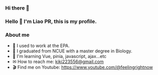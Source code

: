 ### Hi there 👋

### Hello 👋   I'm Liao PR, this is my profile.

### About me
 - 🏢 I used to work at the EPA.
 - 🐜 I graduated from NCUE with a master degree in Biology.
 - 🎨 I'm learning Vue, pinia, javascript, ajax...etc 
 - ✉ How to reach me: kiki223556@gmail.com
 - 🎬 Find me on Youtube: https://www.youtube.com/@feelingrightnow


<!--
**kiki223556/kiki223556** is a ✨ _special_ ✨ repository because its `README.md` (this file) appears on your GitHub profile.

Here are some ideas to get you started:

- 🔭 I’m currently working on ...
- 🌱 I’m currently learning ...
- 👯 I’m looking to collaborate on ...
- 🤔 I’m looking for help with ...
- 💬 Ask me about ...
- 📫 How to reach me: ...
- 😄 Pronouns: ...
- ⚡ Fun fact: ...
-->
